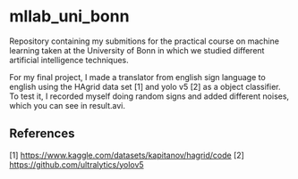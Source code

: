 # mllab_uni_bonn
Repository containing my submitions for the practical course on machine learning taken at the University of Bonn in which we studied different artificial intelligence techniques.

For my final project, I made a translator from english sign language to english using the HAgrid data set [1] and yolo v5 [2] as a object classifier. To test it, I recorded myself doing random signs and added different noises, which you can see in result.avi.

## References

[1] https://www.kaggle.com/datasets/kapitanov/hagrid/code
[2] https://github.com/ultralytics/yolov5
